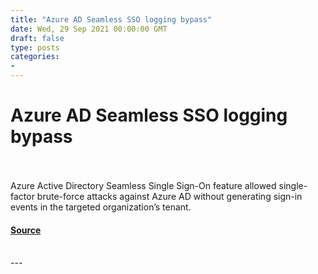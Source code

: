 ```yaml
---
title: "Azure AD Seamless SSO logging bypass"
date: Wed, 29 Sep 2021 00:00:00 GMT
draft: false
type: posts
categories: 
- 
---
```

# Azure AD Seamless SSO logging bypass

<br/>

<br/>
Azure Active Directory Seamless Single Sign-On feature allowed single-factor brute-force attacks against Azure AD without generating sign-in events in the targeted organization’s tenant.

#### [Source](https://www.cloudvulndb.org/aad-seamless-sso-log-bypass)

<br/>
---
